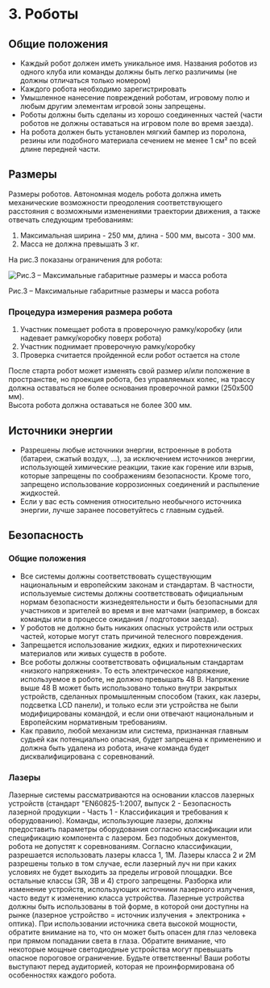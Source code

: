 # 3. Роботы

## Общие положения

* Каждый робот должен иметь уникальное имя. Названия роботов из одного клуба или команды должны быть легко различимы (не должны отличаться только номером)
* Каждого робота необходимо зарегистрировать
* Умышленное нанесение повреждений роботам, игровому полю и любым другим элементам игровой зоны запрещены. 
* Роботы должны быть сделаны из хорошо соединенных частей (части роботов не должны оставаться на игровом поле во время заезда).
* На робота должен быть установлен мягкий бампер из поролона, резины или подобного материала сечением не менее 1 см² по всей длине передней части.


## Размеры

Размеры роботов. Автономная модель робота должна иметь механические возможности преодоления соответствующего расстояния 
с возможными изменениями траектории движения, а также отвечать следующим требованиям:
1. Максимальная ширина - 250 мм, длина - 500 мм, высота - 300 мм.
2. Масса не должна превышать 3 кг.

На рис.3 показаны ограничения для робота:

![Рис.3 – Максимальные габаритные размеры и масса робота](../images/3-1.png)

Рис.3 – Максимальные габаритные размеры и масса робота

### Процедура измерения размера робота
1. Участник помещает робота в проверочную рамку/коробку (или надевает рамку/коробку поверх робота)
2. Участник поднимает проверочную рамку/коробку
3. Проверка считается пройденной если робот остается на столе

После старта робот может изменять свой размер и/или положение в пространстве, 
но проекция робота, без управляемых колес, на трассу должна оставаться не более основания проверочной рамки (250х500 мм).   
Высота робота должна оставаться не более 300 мм.

## Источники энергии

* Разрешены любые источники энергии, встроенные в робота (батареи, сжатый воздух, ...), за исключением 
источников энергии, использующей химические реакции, такие как горение или взрыв, которые запрещены по соображениям 
безопасности. Кроме того, запрещено использование коррозионных соединений и распыление жидкостей.
* Если у вас есть сомнения относительно необычного источника энергии, лучше заранее посоветуйтесь с главным судьей.


## Безопасность

### Общие положения

* Все системы должны соответствовать существующим национальным и европейским законам и стандартам. В частности, 
используемые системы должны соответствовать официальным нормам безопасности жизнедеятельности и быть безопасными для 
участников и зрителей во время и вне матчами (например, в боксах команды или в процессе ожидания / подготовки заезда). 
* У роботов не должно быть никаких опасных устройств или острых частей, которые могут стать причиной телесного 
повреждения. 
* Запрещается использование жидких, едких и пиротехнических материалов или живых существ в роботе. 
* Все роботы должны соответствовать официальным стандартам «низкого напряжения». То есть электрическое напряжение, 
используемое в роботе, не должно превышать 48 В. Напряжение выше 48 В может быть использовано только внутри закрытых 
устройств, сделанных промышленным способом (таких, как лазеры, подсветка LCD панели), и только если эти устройства не 
были модифицированы командой, и если они отвечают национальным и Европейским нормативным требованиям. 
* Как правило, любой механизм или система, признанная главным судьей как потенциально опасная, будет запрещена к применению и 
должна быть удалена из робота, иначе команда будет дисквалифицирована с соревнований.

### Лазеры

Лазерные системы рассматриваются на основании классов лазерных устройств (стандарт "EN60825-1:2007, выпуск 2 - 
Безопасность лазерной продукции - Часть 1 - Классификация и требования к оборудованию). Команды, использующие лазеры, 
должны предоставить параметры оборудования согласно классификации или спецификацию компонента с лазером. Без подобных 
документов, робота не допустят к соревнованиям. Согласно классификации, разрешается использовать лазеры класса 1, 1М. 
Лазеры класса 2 и 2М разрешены только в том случае, если лазерный луч ни при каких условиях не будет выходить за пределы 
игровой площадки. Все остальные классы (3R, 3B и 4) строго запрещены. Разборка или изменение устройств, использующих 
источники лазерного излучения, часто ведут к изменению класса устройства. Лазерные устройства должны быть использованы в 
той форме, в которой они доступны на рынке (лазерное устройство = источник излучения + электроника + оптика). При использовании источника света высокой мощности, обратите внимание на то, что он может быть опасен 
для глаз человека при прямом попадании света в глаза. Обратите внимание, что некоторые мощные светодиодные устройства 
могут превышать опасное пороговое ограничение. Будьте ответственны! Ваши роботы выступают перед аудиторией, которая не 
проинформирована об особенностях каждого робота.
